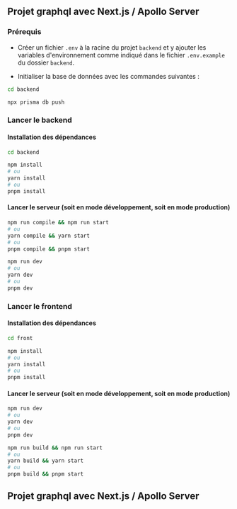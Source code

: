 ## Projet graphql avec Next.js / Apollo Server

### Prérequis

- Créer un fichier `.env` à la racine du projet `backend` et y ajouter les variables d'environnement comme indiqué dans le fichier `.env.example` du dossier `backend`.

- Initialiser la base de données avec les commandes suivantes :

```bash
cd backend
```

```bash
npx prisma db push
```

### Lancer le backend

#### Installation des dépendances

```bash
cd backend
```

```bash
npm install
# ou
yarn install
# ou
pnpm install
```

#### Lancer le serveur (soit en mode développement, soit en mode production)

```bash
npm run compile && npm run start
# ou
yarn compile && yarn start
# ou
pnpm compile && pnpm start
```

```bash
npm run dev
# ou
yarn dev
# ou
pnpm dev
```

### Lancer le frontend

#### Installation des dépendances

```bash
cd front
```

```bash
npm install
# ou
yarn install
# ou
pnpm install
```

#### Lancer le serveur (soit en mode développement, soit en mode production)

```bash
npm run dev
# ou
yarn dev
# ou
pnpm dev
```

```bash
npm run build && npm run start
# ou
yarn build && yarn start
# ou
pnpm build && pnpm start
```

## Projet graphql avec Next.js / Apollo Server
